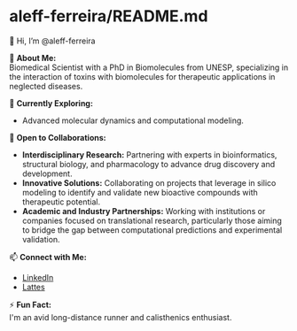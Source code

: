 # aleff-ferreira/README.md

👋 Hi, I’m @aleff-ferreira

🔬 **About Me:**  
Biomedical Scientist with a PhD in Biomolecules from UNESP, specializing in the interaction of toxins with biomolecules for therapeutic applications in neglected diseases.

🌱 **Currently Exploring:**  
- Advanced molecular dynamics and computational modeling.

💼 **Open to Collaborations:**  
- **Interdisciplinary Research:** Partnering with experts in bioinformatics, structural biology, and pharmacology to advance drug discovery and development.
- **Innovative Solutions:** Collaborating on projects that leverage in silico modeling to identify and validate new bioactive compounds with therapeutic potential.
- **Academic and Industry Partnerships:** Working with institutions or companies focused on translational research, particularly those aiming to bridge the gap between computational predictions and experimental validation.

📫 **Connect with Me:**  
- [LinkedIn](https://www.linkedin.com/in/aleff-ferreira-francisco/)
- [Lattes](http://lattes.cnpq.br/6740177714494876)

⚡ **Fun Fact:**  
I'm an avid long-distance runner and calisthenics enthusiast.
